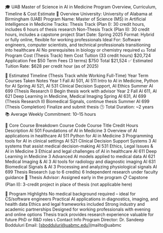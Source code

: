 🎓 UAB Master of Science in AI in Medicine
Program Overview, Curriculum, Timeline & Cost Estimate
📍 Overview
University: University of Alabama at Birmingham (UAB)
Program Name: Master of Science (MS) in Artificial Intelligence in Medicine
Tracks:
Thesis Track (Plan I): 30 credit hours, includes 6 hours of thesis research
Non-Thesis Track (Plan II): 30 credit hours, includes a capstone project
Start Date: Spring 2025
Format: Hybrid or fully online, flexible for working professionals
Ideal For: Software engineers, computer scientists, and technical professionals transitioning into healthcare AI
No prerequisites in biology or chemistry required
💵 Total Program Cost (Thesis Track)
Item	Cost
Tuition (33 credit hours)	$20,724
Application Fee	$50
Term Fees (3 terms)	$750
Total	$21,524
✅ Estimated Tuition Rate: $628 per credit hour (as of 2025)

📅 Estimated Timeline (Thesis Track while Working Full-Time)
Year	Term	Courses Taken	Notes
Year 1	Fall	AI 501, AI 511	Intro to AI in Medicine, Python for AI
Spring	AI 521, AI 531	Clinical Decision Support, AI Ethics
Summer	AI 699 (Thesis Research I)	Begin thesis work with advisor
Year 2	Fall	AI 611, AI 621	Deep Learning in Medicine, Medical Imaging
Spring	AI 631, AI 699 (Thesis Research II)	Biomedical Signals, continue thesis
Summer	AI 699 (Thesis Completion)	Finalize and submit thesis
🕒 Total Duration: ~2 years
📚 Average Weekly Commitment: 10–15 hours

🧠 Core Course Breakdown
Course Code	Course Title	Credit Hours	Description
AI 501	Foundations of AI in Medicine	3	Overview of AI applications in healthcare
AI 511	Python for AI in Medicine	3	Programming tools for AI in clinical settings
AI 521	Clinical Decision Support Systems	3	AI systems that assist medical decision-making
AI 531	Ethics, Legal Issues & AI in Medicine	3	Ethical and legal challenges of AI in healthcare
AI 611	Deep Learning in Medicine	3	Advanced AI models applied to medical data
AI 621	Medical Imaging & AI	3	AI tools for radiology and diagnostic imaging
AI 631	Biomedical Signals & AI	3	Processing and analyzing physiological signals
AI 699	Thesis Research (up to 6 credits)	6	Independent research under faculty guidance
🎯 Thesis Advisor: Assigned early in the program
📋 Capstone (Plan II): 3-credit project in place of thesis (not applicable here)

📌 Program Highlights
No medical background required – ideal for CS/software engineers
Practical AI applications in diagnostics, imaging, and health data
Ethics and legal frameworks included
Strong industry and academic partnerships
Designed for working professionals with evening and online options
Thesis track provides research experience valuable for future PhD or R&D roles
📞 Contact Info
Program Director: Dr. Sandeep Bodduluri
Email: [sbodduluri@uabmc.edu](mailto@uabmc